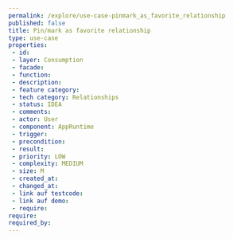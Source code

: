 ```yaml
---
permalink: /explore/use-case-pinmark_as_favorite_relationship
published: false
title: Pin/mark as favorite relationship
type: use-case
properties:
 - id: 
 - layer: Consumption
 - facade: 
 - function: 
 - description: 
 - feature category: 
 - tech category: Relationships
 - status: IDEA
 - comments: 
 - actor: User
 - component: AppRuntime
 - trigger: 
 - precondition: 
 - result: 
 - priority: LOW
 - complexity: MEDIUM
 - size: M
 - created_at: 
 - changed_at: 
 - link auf testcode: 
 - link auf demo: 
 - require: 
require:
required_by:
---
```

